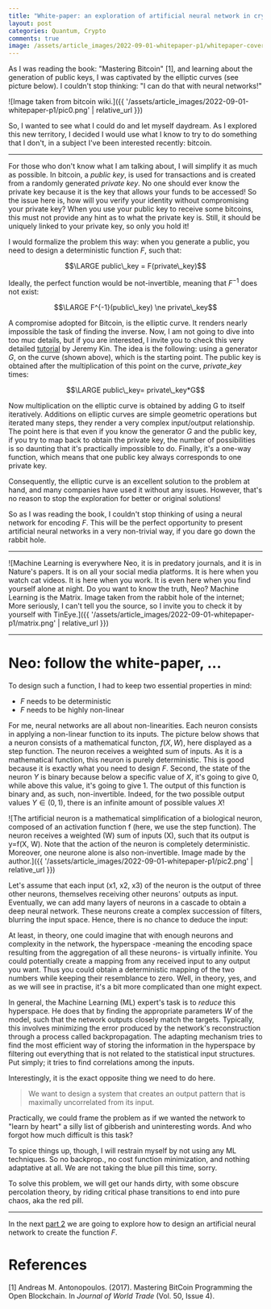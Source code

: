 ```yaml
---
title: "White-paper: an exploration of artificial neural network in crypto (Part 1)"
layout: post
categories: Quantum, Crypto
comments: true
image: /assets/article_images/2022-09-01-whitepaper-p1/whitepaper-cover.jpg
---
```


As I was reading the book: "Mastering Bitcoin" [1], and learning about the generation of public keys, I was captivated by the elliptic curves (see picture below). I couldn't stop thinking: "I can do that with neural networks!"

![Image taken from bitcoin wiki.]({{ '/assets/article_images/2022-09-01-whitepaper-p1/pic0.png' | relative_url }})

So, I wanted to see what I could do and let myself daydream. As I explored this new territory, I decided I would use what I know to try to do something that I don't, in a subject I've been interested recently: bitcoin.

***

For those who don't know what I am talking about, I will simplify it as much as possible. In bitcoin, a *public key*, is used for transactions and is created from a randomly generated *private key*. No one should ever know the private key because it is the key that allows your funds to be accessed! So the issue here is, how will you verify your identity without compromising your private key? When you use your public key to receive some bitcoins, this must not provide any hint as to what the private key is. Still, it should be uniquely linked to your private key, so only you hold it! 

I would formalize the problem this way: when you generate a public, you need to design a deterministic function $F$, such that:

$$\LARGE public\_key = F(private\_key)$$

Ideally, the perfect function would be not-invertible, meaning that $F^{-1}$ does not exist:

$$\LARGE F^{-1}(public\_key) \ne private\_key$$

A compromise adopted for Bitcoin, is the elliptic curve. It renders nearly impossible the task of finding the inverse. Now, I am not going to dive into too muc details, but if you are interested, I invite you to check this very detailed [tutorial](https://jeremykun.com/2014/02/24/elliptic-curves-as-python-objects/) by Jeremy Kin. 
The idea is the following:  using a generator $G$, on the curve (shown above), which is the starting point. The public key is obtained after the multiplication of this point on the curve, $private\_key$ times:

$$\LARGE public\_key= private\_key*G$$

Now multiplication on the elliptic curve is obtained by adding G to itself iteratively. Additions on elliptic curves are simple geometric operations but iterated many steps, they render a very complex input/output relationship. The point here is that even if you know the generator $G$ and the public key, if you try to map back to obtain the private key, the number of possibilities is so daunting that it's practically impossible to do. Finally, it's a one-way function, which means that one public key always corresponds to one private key. 

 Consequently, the elliptic curve is an excellent solution to the problem at hand, and many companies have used it without any issues. However, that's no reason to stop the exploration for better or original solutions!

So as I was reading the book, I couldn't stop thinking of using a neural network for encoding $F$. This will be the perfect opportunity to present artificial neural networks in a very non-trivial way, if you dare go down the rabbit hole.

***

![Machine Learning is everywhere Neo, it is in predatory journals, and it is in Nature's papers. It is on all your social media platforms. It is here when you watch cat videos. It is here when you work. It is even here when you find yourself alone at night. Do you want to know the truth, Neo? Machine Learning is the Matrix. Image taken from the rabbit hole of the internet; More seriously, I can't tell you the source, so I invite you to check it by yourself with TinEye.]({{ '/assets/article_images/2022-09-01-whitepaper-p1/matrix.png' | relative_url }})


***

# Neo: follow the white-paper, ...

To design such a function, I had to keep two essential properties in mind:
- $F$ needs to be deterministic
- $F$ needs to be highly non-linear

For me, neural networks are all about non-linearities. Each neuron consists in applying a non-linear function to its inputs. The picture below shows that a neuron consists of a mathematical functon, $f(X, W)$, here displayed as a step function. The neuron receives a weighted sum of inputs. As it is a mathematical function, this neuron is purely deterministic. This is good because it is exactly what you need to design $F$. Second, the state of the neuron $Y$ is binary because below a specific value of $X$, it's going to give $0$, while above this value, it's going to give $1$. The output of this function is binary and, as such, non-invertible. Indeed, for the two possible output values $Y\in (0, 1)$, there is an infinite amount of possible values $X$! 

![The artificial neuron is a mathematical simplification of a biological neuron, composed of an activation function f (here, we use the step function). The neuron receives a weighted (W) sum of inputs (X), such that its output is y=f(X, W). Note that the action of the neuron is completely deterministic. Moreover, one neurone alone is also non-invertible. Image made by the author.]({{ '/assets/article_images/2022-09-01-whitepaper-p1/pic2.png' | relative_url }})


Let's assume that each input (x1, x2, x3) of the neuron is the output of three other neurons, themselves receiving other neurons' outputs as input. Eventually, we can add many layers of neurons in a cascade to obtain a deep neural network. These neurons create a complex succession of filters, blurring the input space. Hence, there is no chance to deduce the input:

At least, in theory, one could imagine that with enough neurons and complexity in the network, the hyperspace -meaning the encoding space resulting from the aggregation of all these neurons- is virtually infinite. You could potentially create a mapping from any received input to any output you want. Thus you could obtain a deterministic mapping of the two numbers while keeping their resemblance to zero. Well, in theory, yes, and as we will see in practise, it's a bit more complicated than one might expect. 

In general, the Machine Learning (ML) expert's task is to *reduce* this hyperspace. He does that by finding the appropriate parameters $W$ of the model, such that the network outputs closely match the targets. Typically, this involves minimizing the error produced by the network's reconstruction through a process called backpropagation. The adapting mechanism tries to find the most efficient way of storing the information in the hyperspace by filtering out everything that is not related to the statistical input structures. Put simply; it tries to find correlations among the inputs. 

Interestingly, it is the exact opposite thing we need to do here. 
> We want to design a system that creates an output pattern that is maximally uncorrelated from its input. 

Practically, we could frame the problem as if we wanted the network to "learn by heart" a silly list of gibberish and uninteresting words. And who forgot how much difficult is this task?

To spice things up, though, I will restrain myself by not using any ML techniques. So no backprop., no cost function minimization, and nothing adaptative at all. We are not taking the blue pill this time, sorry. 

To solve this problem, we will get our hands dirty, with some obscure percolation theory, by riding critical phase transitions to end into pure chaos, aka the red pill. 

***

In the next [part 2](https://manuneuro.github.io/EmmanuelCalvet//quantum,/crypto/2022/09/24/whitepaper-p2.html) we are going to explore how to design an artificial neural network to create the function $F$.

# References
[1] Andreas M. Antonopoulos. (2017). Mastering BitCoin Programming the Open Blockchain. In <i>Journal of World Trade</i> (Vol. 50, Issue 4).

